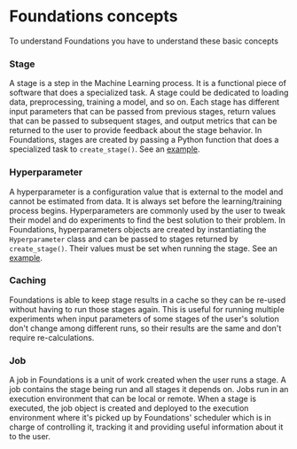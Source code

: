 <h1>Foundations concepts</h1>

To understand Foundations you have to understand these basic concepts

### Stage

A stage is a step in the Machine Learning process. It is a functional piece of software that does a specialized task. A stage could be dedicated to loading data, preprocessing, training a model, and so on. Each stage has different input parameters that can be passed from previous stages, return values that can be passed to subsequent stages, and output metrics that can be returned to the user to provide feedback about the stage behavior. In Foundations, stages are created by passing a Python function that does a specialized task to `create_stage()`. See an <a href="../stage_creation/#create_stage_example">example</a>.

### Hyperparameter

A hyperparameter is a configuration value that is external to the model and cannot be estimated from data. It is always set before the learning/training process begins. Hyperparameters are commonly used by the user to tweak their model and do experiments to find the best solution to their problem. In Foundations, hyperparameters objects are created by instantiating the `Hyperparameter` class and can be passed to stages returned by `create_stage()`. Their values must be set when running the stage. See an <a href="../running_stages/#hyperparameter_example">example</a>.

### Caching

Foundations is able to keep stage results in a cache so they can be re-used without having to run those stages again. This is useful for running multiple experiments when input parameters of some stages of the user's solution don't change among different runs, so their results are the same and don't require re-calculations.

### Job

A job in Foundations is a unit of work created when the user runs a stage. A job contains the stage being run and all stages it depends on. Jobs run in an execution environment that can be local or remote. When a stage is executed, the job object is created and deployed to the execution environment where it's picked up by Foundations' scheduler which is in charge of controlling it, tracking it and providing useful information about it to the user.
